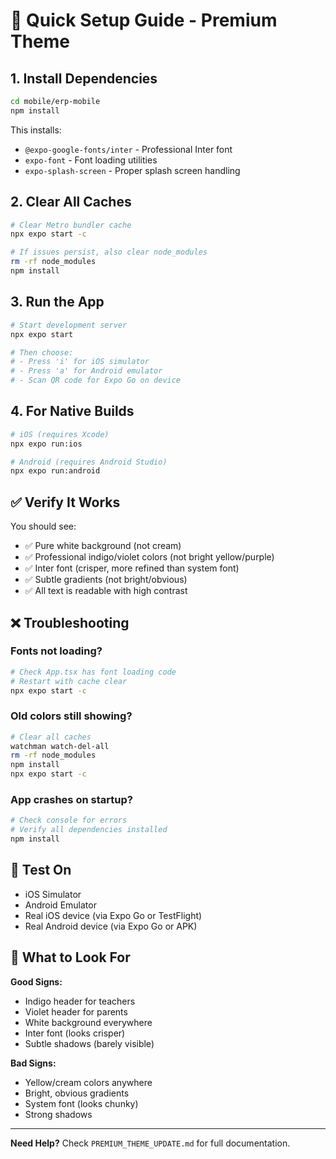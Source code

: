 # 🚀 Quick Setup Guide - Premium Theme

## 1. Install Dependencies

```bash
cd mobile/erp-mobile
npm install
```

This installs:
- `@expo-google-fonts/inter` - Professional Inter font
- `expo-font` - Font loading utilities
- `expo-splash-screen` - Proper splash screen handling

## 2. Clear All Caches

```bash
# Clear Metro bundler cache
npx expo start -c

# If issues persist, also clear node_modules
rm -rf node_modules
npm install
```

## 3. Run the App

```bash
# Start development server
npx expo start

# Then choose:
# - Press 'i' for iOS simulator
# - Press 'a' for Android emulator
# - Scan QR code for Expo Go on device
```

## 4. For Native Builds

```bash
# iOS (requires Xcode)
npx expo run:ios

# Android (requires Android Studio)
npx expo run:android
```

## ✅ Verify It Works

You should see:
- ✅ Pure white background (not cream)
- ✅ Professional indigo/violet colors (not bright yellow/purple)
- ✅ Inter font (crisper, more refined than system font)
- ✅ Subtle gradients (not bright/obvious)
- ✅ All text is readable with high contrast

## ❌ Troubleshooting

### Fonts not loading?
```bash
# Check App.tsx has font loading code
# Restart with cache clear
npx expo start -c
```

### Old colors still showing?
```bash
# Clear all caches
watchman watch-del-all
rm -rf node_modules
npm install
npx expo start -c
```

### App crashes on startup?
```bash
# Check console for errors
# Verify all dependencies installed
npm install
```

## 📱 Test On

- iOS Simulator
- Android Emulator
- Real iOS device (via Expo Go or TestFlight)
- Real Android device (via Expo Go or APK)

## 🎯 What to Look For

**Good Signs:**
- Indigo header for teachers
- Violet header for parents
- White background everywhere
- Inter font (looks crisper)
- Subtle shadows (barely visible)

**Bad Signs:**
- Yellow/cream colors anywhere
- Bright, obvious gradients
- System font (looks chunky)
- Strong shadows

---

**Need Help?** Check `PREMIUM_THEME_UPDATE.md` for full documentation.
